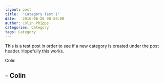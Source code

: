 ```yaml
---
layout: post
title:  "Category Test 1"
date:   2016-06-26 00:50:00
author: Colin Phipps
categories: Category
tags: Category
---
```


This is a test post in order to see if a new category is created under the post header. Hopefully this works.

Colin

## - Colin

